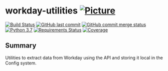 # workday-utilities [![Picture](https://raw.github.com/janelia-flyem/janelia-flyem.github.com/master/images/HHMI_Janelia_Color_Alternate_180x40.png)](http://www.janelia.org)

[![Build Status](https://travis-ci.org/JaneliaSciComp/workday-utilities.svg?branch=master)](https://travis-ci.org/JaneliaSciComp/workday-utilities)
[![GitHub last commit](https://img.shields.io/github/last-commit/JaneliaSciComp/workday-utilities.svg)](https://github.com/JaneliaSciComp/workday-utilities)
[![GitHub commit merge status](https://img.shields.io/github/commit-status/badges/shields/master/5d4ab86b1b5ddfb3c4a70a70bd19932c52603b8c.svg)](https://github.com/JaneliaSciComp/workday-utilities)
[![Python 3.7](https://img.shields.io/badge/python-3.7-blue.svg)](https://www.python.org/downloads/release/python-360/)
[![Requirements Status](https://requires.io/github/JaneliaSciComp/workday-utilities/requirements.svg?branch=master)](https://requires.io/github/JaneliaSciComp/workday-utilities/requirements/?branch=master)
[![Coverage](https://img.shields.io/codecov/c/github/JaneliaSciComp/workday-utilities.svg)](https://codecov.io/gh/JaneliaSciComp/workday-utilities)

## Summary
Utilities to extract data from Workday using the API and storing it local in the
Config system.
